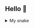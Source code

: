 ## Hello 👋

<!--
![profile snake](https://raw.githubusercontent.com/dreamthreebs/dreamthreebs/refs/heads/output/github-contribution-grid-snake-dark.svg)
-->

<details>
  <summary>My snake</summary>
  <img src="https://raw.githubusercontent.com/dreamthreebs/dreamthreebs/refs/heads/output/github-contribution-grid-snake.svg" alt="dark white" >
</details>

<!--
**dreamthreebs/dreamthreebs** is a ✨ _special_ ✨ repository because its `README.md` (this file) appears on your GitHub profile.

Here are some ideas to get you started:

- 🔭 I’m currently working on ...
- 🌱 I’m currently learning ...
- 👯 I’m looking to collaborate on ...
- 🤔 I’m looking for help with ...
- 💬 Ask me about ...
- 📫 How to reach me: ...
- 😄 Pronouns: ...
- ⚡ Fun fact: ...
-->
